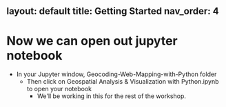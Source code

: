 layout: default
title: Getting Started
nav_order: 4
---

# Now we can open out jupyter notebook

* In your Jupyter window, Geocoding-Web-Mapping-with-Python folder
	* Then click on Geospatial Analysis & Visualization with Python.ipynb to open your notebook
		* We'll be working in this for the rest of the workshop.